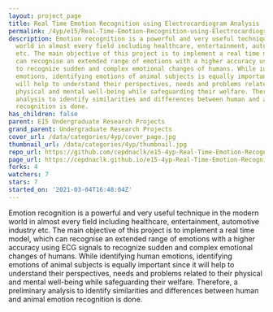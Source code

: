 ```yaml
---
layout: project_page
title: Real Time Emotion Recognition using Electrocardiogram Analysis
permalink: /4yp/e15/Real-Time-Emotion-Recognition-using-Electrocardiogram-Analysis/
description: Emotion recognition is a powerful and very useful technique in the modern
  world in almost every field including healthcare, entertainment, automotive industry
  etc. The main objective of this project is to implement a real time model, which
  can recognise an extended range of emotions with a higher accuracy using ECG signals
  to recognize sudden and complex emotional changes of humans. While identifying human
  emotions, identifying emotions of animal subjects is equally important since it
  will help to understand their perspectives, needs and problems related to their
  physical and mental well-being while safeguarding their welfare. Therefore, a preliminary
  analysis to identify similarities and differences between human and animal emotion
  recognition is done.
has_children: false
parent: E15 Undergraduate Research Projects
grand_parent: Undergraduate Research Projects
cover_url: /data/categories/4yp/cover_page.jpg
thumbnail_url: /data/categories/4yp/thumbnail.jpg
repo_url: https://github.com/cepdnaclk/e15-4yp-Real-Time-Emotion-Recognition-using-Electrocardiogram-Analysis
page_url: https://cepdnaclk.github.io/e15-4yp-Real-Time-Emotion-Recognition-using-Electrocardiogram-Analysis
forks: 4
watchers: 7
stars: 7
started_on: '2021-03-04T16:48:04Z'
---
```


Emotion recognition is a powerful and very useful technique in the modern world in almost every field including healthcare, entertainment, automotive industry etc. The main objective of this project is to implement a real time model, which can recognise an extended range of emotions with a higher accuracy using ECG signals to recognize sudden and complex emotional changes of humans. While identifying human emotions, identifying emotions of animal subjects is equally important since it will help to understand their perspectives, needs and problems related to their physical and mental well-being while safeguarding their welfare. Therefore, a preliminary analysis to identify similarities and differences between human and animal emotion recognition is done.